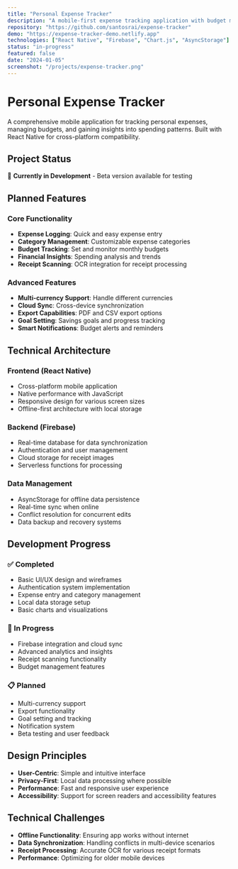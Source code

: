 ```yaml
---
title: "Personal Expense Tracker"
description: "A mobile-first expense tracking application with budget management and financial insights."
repository: "https://github.com/santosrai/expense-tracker"
demo: "https://expense-tracker-demo.netlify.app"
technologies: ["React Native", "Firebase", "Chart.js", "AsyncStorage"]
status: "in-progress"
featured: false
date: "2024-01-05"
screenshot: "/projects/expense-tracker.png"
---
```


# Personal Expense Tracker

A comprehensive mobile application for tracking personal expenses, managing budgets, and gaining insights into spending patterns. Built with React Native for cross-platform compatibility.

## Project Status

🚧 **Currently in Development** - Beta version available for testing

## Planned Features

### Core Functionality
- **Expense Logging**: Quick and easy expense entry
- **Category Management**: Customizable expense categories
- **Budget Tracking**: Set and monitor monthly budgets
- **Financial Insights**: Spending analysis and trends
- **Receipt Scanning**: OCR integration for receipt processing

### Advanced Features
- **Multi-currency Support**: Handle different currencies
- **Cloud Sync**: Cross-device synchronization
- **Export Capabilities**: PDF and CSV export options
- **Goal Setting**: Savings goals and progress tracking
- **Smart Notifications**: Budget alerts and reminders

## Technical Architecture

### Frontend (React Native)
- Cross-platform mobile application
- Native performance with JavaScript
- Responsive design for various screen sizes
- Offline-first architecture with local storage

### Backend (Firebase)
- Real-time database for data synchronization
- Authentication and user management
- Cloud storage for receipt images
- Serverless functions for processing

### Data Management
- AsyncStorage for offline data persistence
- Real-time sync when online
- Conflict resolution for concurrent edits
- Data backup and recovery systems

## Development Progress

### ✅ Completed
- Basic UI/UX design and wireframes
- Authentication system implementation
- Expense entry and category management
- Local data storage setup
- Basic charts and visualizations

### 🚧 In Progress
- Firebase integration and cloud sync
- Advanced analytics and insights
- Receipt scanning functionality
- Budget management features

### 📋 Planned
- Multi-currency support
- Export functionality
- Goal setting and tracking
- Notification system
- Beta testing and user feedback

## Design Principles

- **User-Centric**: Simple and intuitive interface
- **Privacy-First**: Local data processing where possible
- **Performance**: Fast and responsive user experience
- **Accessibility**: Support for screen readers and accessibility features

## Technical Challenges

- **Offline Functionality**: Ensuring app works without internet
- **Data Synchronization**: Handling conflicts in multi-device scenarios
- **Receipt Processing**: Accurate OCR for various receipt formats
- **Performance**: Optimizing for older mobile devices